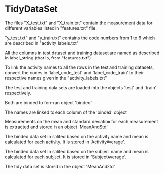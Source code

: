 # TidyDataSet

The files "X_test.txt" and "X_train.txt" contain the measurement data
for different variables listed in "features.txt" file.

"y_test.txt" and "y_train.txt" contains the code numbers from 1 to 6 
which are described in "activity_labels.txt"

All the columns in test dataset and training dataset are named 
as described in label_string (that is, from "features.txt")

To link the activity names to all the rows in the test and training datasets,
convert the codes in 'label_code_test' and 'label_code_train' to their respective
names given in the "activity_labels.txt"

The test and training data sets are loaded into the objects 'test' and 'train' respectively.

Both are binded to form an object 'binded'

The names are linked to each column of the 'binded' object 

Measurements on the mean and standard deviation for each measurement is extracted and stored in an object 'MeanAndStd'

The binded data set in splited based on the activity name and mean is calculated for each activity. It is stored in 'ActivityAverage'.

The binded data set in splited based on the subject name and mean is calculated for each subject. It is stored in 'SubjectAverage'.

The tidy data set is stored in the object 'MeanAndStd'
